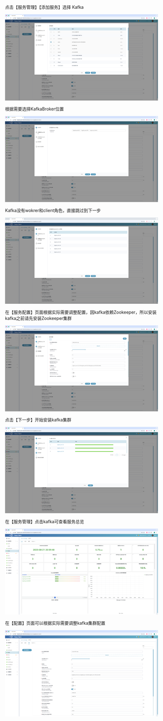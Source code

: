 点击【服务管理】【添加服务】选择 Kafka

![kafka-1.png](/i18n/zh-Hans/docusaurus-plugin-content-docs/current/使用手册/imgs/2/kafka-1.png)

根据需要选择KafkaBroker位置

![kafka-2.png](/i18n/zh-Hans/docusaurus-plugin-content-docs/current/使用手册/imgs/2/kafka-2.png)

Kafka没有wokrer和client角色，直接跳过到下一步

![kafka-3.png](/i18n/zh-Hans/docusaurus-plugin-content-docs/current/使用手册/imgs/2/kafka-3.png)

在【服务配置】页面根据实际需要调整配置，因kafka依赖Zookeeper，所以安装kafka之前请先安装Zookeeper集群

![kafka-4.png](/i18n/zh-Hans/docusaurus-plugin-content-docs/current/使用手册/imgs/2/kafka-4.png)

点击【下一步】开始安装kafka集群

![kafka-5.png](/i18n/zh-Hans/docusaurus-plugin-content-docs/current/使用手册/imgs/2/kafka-5.png)

在【服务管理】点击kafka可查看服务总览

![kafka-6.png](/i18n/zh-Hans/docusaurus-plugin-content-docs/current/使用手册/imgs/2/kafka-6.png)

在【配置】页面可以根据实际需要调整kafka集群配置

![kafka-7.png](/i18n/zh-Hans/docusaurus-plugin-content-docs/current/使用手册/imgs/2/kafka-7.png)
